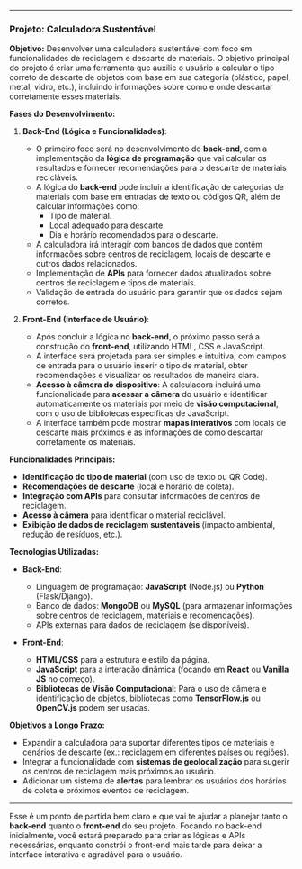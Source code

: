 

---

### **Projeto: Calculadora Sustentável**

**Objetivo:**
Desenvolver uma calculadora sustentável com foco em funcionalidades de reciclagem e descarte de materiais. O objetivo principal do projeto é criar uma ferramenta que auxilie o usuário a calcular o tipo correto de descarte de objetos com base em sua categoria (plástico, papel, metal, vidro, etc.), incluindo informações sobre como e onde descartar corretamente esses materiais.

**Fases do Desenvolvimento:**

1. **Back-End (Lógica e Funcionalidades)**:
   - O primeiro foco será no desenvolvimento do **back-end**, com a implementação da **lógica de programação** que vai calcular os resultados e fornecer recomendações para o descarte de materiais recicláveis.
   - A lógica do **back-end** pode incluir a identificação de categorias de materiais com base em entradas de texto ou códigos QR, além de calcular informações como:
     - Tipo de material.
     - Local adequado para descarte.
     - Dia e horário recomendados para o descarte.
   - A calculadora irá interagir com bancos de dados que contêm informações sobre centros de reciclagem, locais de descarte e outros dados relacionados.
   - Implementação de **APIs** para fornecer dados atualizados sobre centros de reciclagem e tipos de materiais.
   - Validação de entrada do usuário para garantir que os dados sejam corretos.
   
2. **Front-End (Interface de Usuário)**:
   - Após concluir a lógica no **back-end**, o próximo passo será a construção do **front-end**, utilizando HTML, CSS e JavaScript.
   - A interface será projetada para ser simples e intuitiva, com campos de entrada para o usuário inserir o tipo de material, obter recomendações e visualizar os resultados de maneira clara.
   - **Acesso à câmera do dispositivo**: A calculadora incluirá uma funcionalidade para **acessar a câmera** do usuário e identificar automaticamente os materiais por meio de **visão computacional**, com o uso de bibliotecas específicas de JavaScript.
   - A interface também pode mostrar **mapas interativos** com locais de descarte mais próximos e as informações de como descartar corretamente os materiais.

**Funcionalidades Principais:**
- **Identificação do tipo de material** (com uso de texto ou QR Code).
- **Recomendações de descarte** (local e horário de coleta).
- **Integração com APIs** para consultar informações de centros de reciclagem.
- **Acesso à câmera** para identificar o material reciclável.
- **Exibição de dados de reciclagem sustentáveis** (impacto ambiental, redução de resíduos, etc.).

**Tecnologias Utilizadas:**
- **Back-End**:
  - Linguagem de programação: **JavaScript** (Node.js) ou **Python** (Flask/Django).
  - Banco de dados: **MongoDB** ou **MySQL** (para armazenar informações sobre centros de reciclagem, materiais e recomendações).
  - APIs externas para dados de reciclagem (se disponíveis).

- **Front-End**:
  - **HTML/CSS** para a estrutura e estilo da página.
  - **JavaScript** para a interação dinâmica (focando em **React** ou **Vanilla JS** no começo).
  - **Bibliotecas de Visão Computacional**: Para o uso de câmera e identificação de objetos, bibliotecas como **TensorFlow.js** ou **OpenCV.js** podem ser usadas.
  
**Objetivos a Longo Prazo:**
- Expandir a calculadora para suportar diferentes tipos de materiais e cenários de descarte (ex.: reciclagem em diferentes países ou regiões).
- Integrar a funcionalidade com **sistemas de geolocalização** para sugerir os centros de reciclagem mais próximos ao usuário.
- Adicionar um sistema de **alertas** para lembrar os usuários dos horários de coleta e próximos eventos de reciclagem.

---

Esse é um ponto de partida bem claro e que vai te ajudar a planejar tanto o **back-end** quanto o **front-end** do seu projeto. Focando no back-end inicialmente, você estará preparado para criar as lógicas e APIs necessárias, enquanto constrói o front-end mais tarde para deixar a interface interativa e agradável para o usuário.
